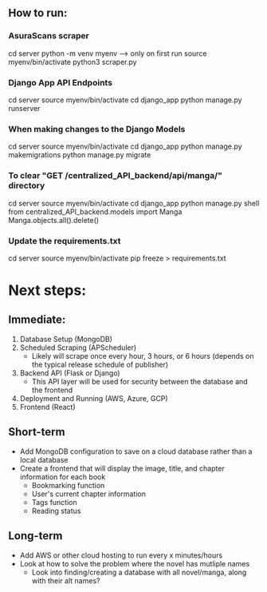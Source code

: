 ## How to run:

### AsuraScans scraper
cd server
python -m venv myenv --> only on first run
source myenv/bin/activate
python3 scraper.py

### Django App API Endpoints
cd server
source myenv/bin/activate
cd django_app
python manage.py runserver

### When making changes to the Django Models
cd server
source myenv/bin/activate
cd django_app
python manage.py makemigrations
python manage.py migrate

### To clear "GET /centralized_API_backend/api/manga/" directory
cd server
source myenv/bin/activate
cd django_app
python manage.py shell
from centralized_API_backend.models import Manga
Manga.objects.all().delete()

### Update the requirements.txt
cd server
source myenv/bin/activate
pip freeze > requirements.txt

# Next steps:

## Immediate:
1. Database Setup (MongoDB)
2. Scheduled Scraping (APScheduler)
    - Likely will scrape once every hour, 3 hours, or 6 hours (depends on the typical release schedule of publisher)
3. Backend API (Flask or Django)
    - This API layer will be used for security between the database and the frontend
4. Deployment and Running (AWS, Azure, GCP)
5. Frontend (React)

## Short-term
- Add MongoDB configuration to save on a cloud database rather than a local database
- Create a frontend that will display the image, title, and chapter information for each book
    - Bookmarking function
    - User's current chapter information
    - Tags function
    - Reading status

## Long-term
- Add AWS or other cloud hosting to run every x minutes/hours
- Look at how to solve the problem where the novel has mutliple names
    - Look into finding/creating a database with all novel/manga, along with their alt names?